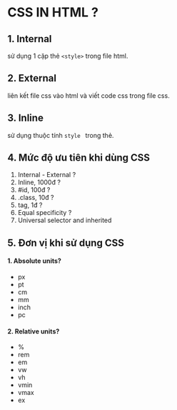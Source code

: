 # **CSS IN HTML ?**

## **1. Internal**

sử dụng 1 cặp thẻ `<style>` trong file html.

## **2. External**

liên kết file css vào html và viết code css trong file css.

## **3. Inline**

sử dụng thuộc tính `style ` trong thẻ.

## **4. Mức độ ưu tiên khi dùng CSS**

1. Internal - External ?
1. Inline, 1000đ ?
1. #id, 100đ ?
1. .class, 10đ ?
1. tag, 1đ ?
1. Equal specificity ?
1. Universal selector and inherited

## **5. Đơn vị khi sử dụng CSS**

#### **1. Absolute units?**

- px
- pt
- cm
- mm
- inch
- pc
#### **2. Relative units?**

- %
- rem
- em
- vw
- vh
- vmin
- vmax
- ex